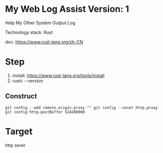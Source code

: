 # My Web Log Assist Version: 1  

Help My Other System Output Log  

Technology stack: Rust   

doc: https://www.rust-lang.org/zh-CN  

# Step
1. install: https://www.rust-lang.org/tools/install  
2. rustc --version

## Construct

`
git config --add remote.origin.proxy ""
git config --unset http.proxy
git config http.postBuffer 524288000
`
# Target
http sever

